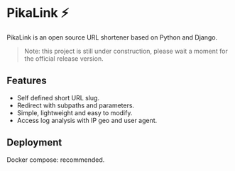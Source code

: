 # PikaLink ⚡

PikaLink is an open source URL shortener based on Python and Django.

> Note: this project is still under construction, please wait a moment for the official release version.

## Features
- Self defined short URL slug.
- Redirect with subpaths and parameters.
- Simple, lightweight and easy to modify.
- Access log analysis with IP geo and user agent.

## Deployment
Docker compose: recommended.

